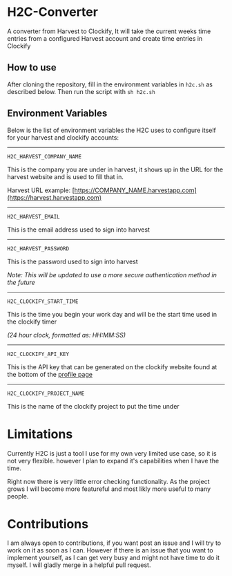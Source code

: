 # H2C-Converter
A converter from Harvest to Clockify, It will take the current weeks time entries from a configured Harvest account and create time entries in Clockify

## How to use
After cloning the repository, fill in the environment variables in ```h2c.sh``` as described below. Then run the script with ```sh h2c.sh``` 

## Environment Variables
Below is the list of environment variables the H2C uses to configure itself for your harvest and clockify accounts:

---
```
H2C_HARVEST_COMPANY_NAME
```

This is the company you are under in harvest, it shows up in the URL for the harvest website and is used to fill that in.

Harvest URL example: [https://COMPANY_NAME.harvestapp.com](https://harvest.harvestapp.com)

---
```
H2C_HARVEST_EMAIL
```

This is the email address used to sign into harvest

---
```
H2C_HARVEST_PASSWORD
```

This is the password used to sign into harvest

*Note: This will be updated to use a more secure authentication method 
in the future*

---
```
H2C_CLOCKIFY_START_TIME
```

This is the time you begin your work day and will be the start time
used in the clockify timer

*(24 hour clock, formatted as: HH:MM:SS)*

---
```
H2C_CLOCKIFY_API_KEY
```

This is the API key that can be generated on the clockify website
found at the bottom of the [profile page](https://clockify.me/user/settings)

---
```
H2C_CLOCKIFY_PROJECT_NAME
```

This is the name of the clockify project to put the time under


# Limitations

Currently H2C is just a tool I use for my own very limited use case, so it is not very flexible. however I plan to expand it's capabilities when I have the time.

Right now there is very little error checking functionality. As the project grows I will become more featureful and most likly more useful to many people.

# Contributions
I am always open to contributions, if you want post an issue and I will try to work on it as soon as I can. However if there is an issue that you want to implement yourself, as I can get very busy and might not have time to do it myself. I will gladly merge in a helpful pull request.